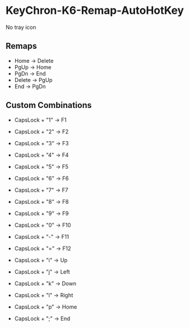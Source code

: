 # KeyChron-K6-Remap-AutoHotKey
No tray icon

## Remaps
- Home -> Delete
- PgUp -> Home
- PgDn -> End
- Delete -> PgUp
- End -> PgDn

## Custom Combinations
- CapsLock + "1" -> F1
- CapsLock + "2" -> F2
- CapsLock + "3" -> F3
- CapsLock + "4" -> F4
- CapsLock + "5" -> F5
- CapsLock + "6" -> F6
- CapsLock + "7" -> F7
- CapsLock + "8" -> F8
- CapsLock + "9" -> F9
- CapsLock + "0" -> F10
- CapsLock + "-" -> F11
- CapsLock + "=" -> F12  

- CapsLock + "i" -> Up
- CapsLock + "j" -> Left
- CapsLock + "k" -> Down
- CapsLock + "l" -> Right
- CapsLock + "p" -> Home
- CapsLock + ";" -> End
